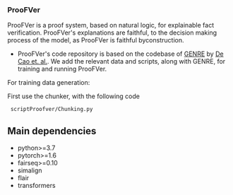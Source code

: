 ### ProoFVer

ProoFVer is a proof system, based on natural logic, for explainable fact verification. ProoFVer's explanations are faithful, to the decision making process of the model, as ProoFVer is faithful byconstruction. 


- ProoFVer's code repository is based on the codebase of [GENRE](https://github.com/facebookresearch/GENRE/) by [De Cao et. al.](https://github.com/facebookresearch/GENRE/graphs/contributors). We add the relevant data and scripts, along with GENRE, for training and running ProoFVer.

For training data generation:

First use the chunker, with the following code

``` scriptProofver/Chunking.py```


## Main dependencies
* python>=3.7
* pytorch>=1.6
* fairseq>=0.10
* simalign
* flair
* transformers